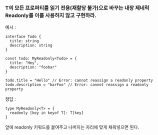 
### T의 모든 프로퍼티를 읽기 전용(재할당 불가)으로 바꾸는 내장 제네릭 Readonly<T>를 이를 사용하지 않고 구현하라.  
  
예시 :
```
interface Todo {
  title: string
  description: string
}

const todo: MyReadonly<Todo> = {
  title: "Hey",
  description: "foobar"
}

todo.title = "Hello" // Error: cannot reassign a readonly property
todo.description = "barFoo" // Error: cannot reassign a readonly property
```

정답 :
```
type MyReadonly<T> = {
  readonly [key in keyof T]: T[key]
}
```
앞에 readonly 키워드를 붙여주고 나머지는 자리에 맞게 채워넣으면 된다.  
  
  
